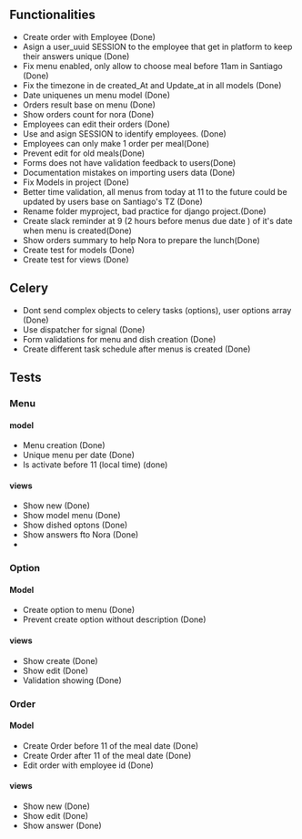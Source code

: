 ## Functionalities
- Create order with Employee (Done)
- Asign a user_uuid SESSION to the employee that get in platform to keep their answers unique (Done)
- Fix menu enabled, only allow to choose meal before 11am in Santiago (Done)
- Fix the timezone in de created_At and Update_at in all models (Done)
- Date uniquenes un menu model (Done)
- Orders result base on menu (Done)
- Show orders count for nora (Done)
- Employees can edit their orders (Done)
- Use and asign SESSION to identify employees. (Done)
- Employees can only make 1 order per meal(Done)
- Prevent edit for old meals(Done)
- Forms does not have validation feedback to users(Done)
- Documentation mistakes on importing users data (Done)
- Fix Models in project (Done)
- Better time validation, all menus from today at 11 to the future could be updated by users base on Santiago's TZ (Done)
- Rename folder myproject, bad practice for django project.(Done)
- Create slack reminder at 9 (2 hours before menus due date ) of it's date when menu is created(Done)
- Show orders summary to help Nora to prepare the lunch(Done)
- Create test for models (Done)
- Create test for views (Done)


## Celery

- Dont send complex objects to celery tasks (options), user options array (Done)
- Use dispatcher for signal (Done)
- Form validations for menu and dish creation (Done)
- Create different task schedule after menus is created (Done)

## Tests

### Menu

#### model
- Menu creation (Done)
- Unique menu per date (Done)
- Is activate before 11 (local time) (done)

#### views
- Show new (Done)
- Show model menu (Done)
- Show dished optons (Done)
- Show answers fto Nora (Done)
- 


### Option

#### Model
- Create option to menu (Done)
- Prevent create option without description (Done)

#### views
- Show create (Done)
- Show edit (Done)
- Validation showing (Done)

### Order

#### Model
- Create Order before 11 of the meal date (Done)
- Create Order after 11 of the meal date (Done)
- Edit order with employee id (Done)


#### views
- Show new (Done)
- Show edit (Done)
- Show answer (Done)



